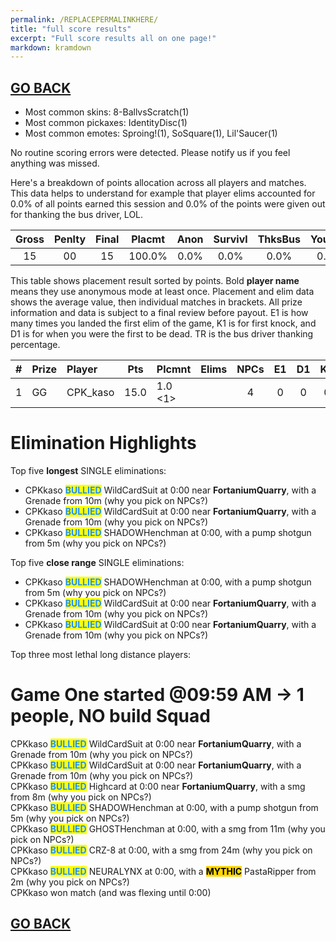 ```yaml
---
permalink: /REPLACEPERMALINKHERE/
title: "full score results"
excerpt: "Full score results all on one page!"
markdown: kramdown
---
```

## [GO BACK](https://www.kaso.gg)



* Most common skins: 8-BallvsScratch(1)<br>
* Most common pickaxes: IdentityDisc(1)<br>
* Most common emotes: Sproing!(1), SoSquare(1), Lil'Saucer(1)<br>

No routine scoring errors were detected. Please notify us if you feel anything was missed.

Here's a breakdown of points allocation across all players and matches. This data helps to understand for example that player elims accounted for 0.0% of all points earned this session and 0.0% of the points were given out for thanking the bus driver, LOL.

| Gross  | Penlty | Final  | Placmt | Anon   | Survivl  | ThksBus | YouDed | Elims  | Siphon | NPC    |
| :----: | :----: | :----: | :----: | :----: | :----:   | :----:  | :----: | :----: | :----: | :----: |
|15|00|15|100.0%|0.0%|0.0%|0.0%|0.0%|0.0%|0.0%|0.0%|

This table shows placement result sorted by points. Bold **player name** means they use anonymous mode at least once. Placement and elim data shows the average value, then individual matches in brackets. All prize information and data is subject to a final review before payout. E1 is how many times you landed the first elim of the game, K1 is for first knock, and D1 is for when you were the first to be dead. TR is the bus driver thanking percentage.


| #      | Prize | Player | Pts    | Plcmnt | Elims | NPCs   | E1     | D1     | K1     | TR     | Lvl    | Skin   | Axe    |
| :----: | :---  | :---   | :----: | :---   | :---  | :----: | :----: | :----: | :----: | :----: | :----: | :----: | :----: |
|1|GG|CPK_kaso|15.0|1.0 <1>||4|0|0|0|100%|46|![](https://media.fortniteapi.io/images/e8c4d88f1639a7741b6aefaa90958eb9/transparent.png){:height="35px"}|![](https://media.fortniteapi.io/images/eb390e0a1e7ff085ff8c1e7a5a3afa53/transparent.png){:height="35px"}|



# Elimination Highlights<br>
Top five <strong>longest</strong> SINGLE eliminations:<br>
* CPKkaso <strong><span style="color:dodgerblue;background-color:yellow">BULLIED</span></strong> WildCardSuit at 0:00 near <strong>FortaniumQuarry</strong>, with a Grenade from 10m (why you pick on NPCs?)<br>
* CPKkaso <strong><span style="color:dodgerblue;background-color:yellow">BULLIED</span></strong> WildCardSuit at 0:00 near <strong>FortaniumQuarry</strong>, with a Grenade from 10m (why you pick on NPCs?)<br>
* CPKkaso <strong><span style="color:dodgerblue;background-color:yellow">BULLIED</span></strong> SHADOWHenchman at 0:00, with a pump shotgun from 5m (why you pick on NPCs?)<br>

Top five <strong>close range</strong> SINGLE eliminations:<br>
* CPKkaso <strong><span style="color:dodgerblue;background-color:yellow">BULLIED</span></strong> SHADOWHenchman at 0:00, with a pump shotgun from 5m (why you pick on NPCs?)<br>
* CPKkaso <strong><span style="color:dodgerblue;background-color:yellow">BULLIED</span></strong> WildCardSuit at 0:00 near <strong>FortaniumQuarry</strong>, with a Grenade from 10m (why you pick on NPCs?)<br>
* CPKkaso <strong><span style="color:dodgerblue;background-color:yellow">BULLIED</span></strong> WildCardSuit at 0:00 near <strong>FortaniumQuarry</strong>, with a Grenade from 10m (why you pick on NPCs?)<br>

Top three most lethal long distance players:<br>

# Game <strong>One</strong> started @09:59 AM -> 1 people, NO build Squad<br>
CPKkaso <strong><span style="color:dodgerblue;background-color:yellow">BULLIED</span></strong> WildCardSuit at 0:00 near <strong>FortaniumQuarry</strong>, with a Grenade from 10m (why you pick on NPCs?)<br>
CPKkaso <strong><span style="color:dodgerblue;background-color:yellow">BULLIED</span></strong> WildCardSuit at 0:00 near <strong>FortaniumQuarry</strong>, with a Grenade from 10m (why you pick on NPCs?)<br>
CPKkaso <strong><span style="color:dodgerblue;background-color:yellow">BULLIED</span></strong> Highcard at 0:00 near <strong>FortaniumQuarry</strong>, with a smg from 8m (why you pick on NPCs?)<br>
CPKkaso <strong><span style="color:dodgerblue;background-color:yellow">BULLIED</span></strong> SHADOWHenchman at 0:00, with a pump shotgun from 5m (why you pick on NPCs?)<br>
CPKkaso <strong><span style="color:dodgerblue;background-color:yellow">BULLIED</span></strong> GHOSTHenchman at 0:00, with a smg from 11m (why you pick on NPCs?)<br>
CPKkaso <strong><span style="color:dodgerblue;background-color:yellow">BULLIED</span></strong> CRZ-8 at 0:00, with a smg from 24m (why you pick on NPCs?)<br>
CPKkaso <strong><span style="color:dodgerblue;background-color:yellow">BULLIED</span></strong> NEURALYNX at 0:00, with a <strong><span style="color:black;background-color:gold">MYTHIC</span></strong> PastaRipper from 2m (why you pick on NPCs?)<br>
CPKkaso won match (and was flexing until 0:00)<br>


## [GO BACK](https://www.kaso.gg)
